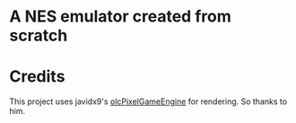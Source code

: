 # A NES emulator created from scratch

# Credits

This project uses javidx9's [olcPixelGameEngine](https://github.com/OneLoneCoder/olcPixelGameEngine) for rendering.
So thanks to him.


